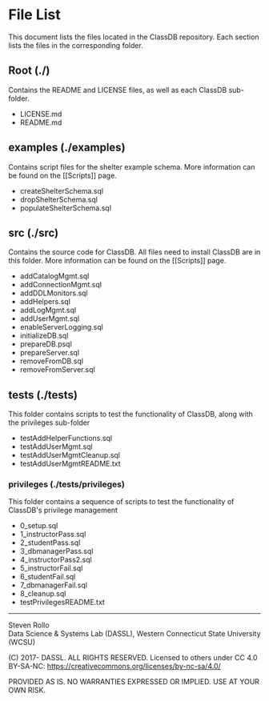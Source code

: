 # File List
This document lists the files located in the ClassDB repository. Each section lists the files in the corresponding folder.

## Root (./)
Contains the README and LICENSE files, as well as each ClassDB sub-folder.
- LICENSE.md
- README.md

## examples (./examples)
Contains script files for the shelter example schema. More information can be found on the [[Scripts]] page.
- createShelterSchema.sql
- dropShelterSchema.sql
- populateShelterSchema.sql

## src (./src)
Contains the source code for ClassDB. All files need to install ClassDB are in this folder. More information can be found on the [[Scripts]] page.
- addCatalogMgmt.sql
- addConnectionMgmt.sql
- addDDLMonitors.sql
- addHelpers.sql
- addLogMgmt.sql
- addUserMgmt.sql
- enableServerLogging.sql
- initializeDB.sql
- prepareDB.psql
- prepareServer.sql
- removeFromDB.sql
- removeFromServer.sql

## tests (./tests)
This folder contains scripts to test the functionality of ClassDB, along with the privileges sub-folder
- testAddHelperFunctions.sql
- testAddUserMgmt.sql
- testAddUserMgmtCleanup.sql
- testAddUserMgmtREADME.txt

### privileges (./tests/privileges)
This folder contains a sequence of scripts to test the functionality of ClassDB's privilege management
- 0_setup.sql
- 1_instructorPass.sql
- 2_studentPass.sql
- 3_dbmanagerPass.sql
- 4_instructorPass2.sql
- 5_instructorFail.sql
- 6_studentFail.sql
- 7_dbmanagerFail.sql
- 8_cleanup.sql
- testPrivilegesREADME.txt

---
Steven Rollo  
Data Science & Systems Lab (DASSL), Western Connecticut State University (WCSU)

(C) 2017- DASSL. ALL RIGHTS RESERVED.
Licensed to others under CC 4.0 BY-SA-NC: https://creativecommons.org/licenses/by-nc-sa/4.0/

PROVIDED AS IS. NO WARRANTIES EXPRESSED OR IMPLIED. USE AT YOUR OWN RISK.